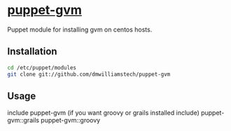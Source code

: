 [puppet-gvm](https://github.com/dmwilliamstech/puppet-gvm)
======

Puppet module for installing gvm on centos hosts.


## Installation

``` bash
cd /etc/puppet/modules
git clone git://github.com/dmwilliamstech/puppet-gvm
```

## Usage
include puppet-gvm
(if you want groovy or grails installed include)
puppet-gvm::grails
puppet-gvm::groovy
